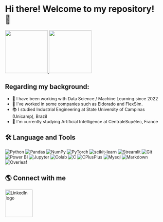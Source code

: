 # Hi there! Welcome to my repository! 👋

<div style="display: flex; align-items: center;">
  <div style="flex: 1; display: inline-block;">
    <!-- GitHub profile card -->
    <a href="https://github.com/LucasTramonte">
      <img height="140em" src="https://github-readme-stats.vercel.app/api?username=LucasTramonte&show_icons=true&theme=tokyonight&include_all_commits=true&count_private=True"/>
      <img height="140em" src="https://github-readme-stats.vercel.app/api/top-langs/?username=LucasTramonte&layout=compact&langs_count=16&theme=tokyonight"/>
    </a>
  </div>
</div>

## Regarding my background:

- 🎲 I have been working with Data Science / Machine Learning since 2022
- 👔 I've worked in some companies such as Eldorado and FlexSim.
- 📚 I studied Industrial Engineering at State University of Campinas (Unicamp), Brazil
- 🌱 I'm currently studying Artificial Intelligence at CentraleSupélec, France

## 🛠️ Language and Tools
<!-- Made with https://dev.to/envoy_/150-badges-for-github-pnk#cloud and https://github.com/alexandresanlim/Badges4-README.md-Profile -->
![Python](https://img.shields.io/badge/Python-3776AB?style=flat&logo=python&logoColor=white) ![Pandas](https://img.shields.io/badge/Pandas-2C2D72?style=flat&logo=pandas&logoColor=white) ![NumPy](https://img.shields.io/badge/NumPy-013243?style=flat&logo=numpy&logoColor=white) ![PyTorch](https://img.shields.io/badge/PyTorch-%23EE4C2C.svg?style=flat&logo=PyTorch&logoColor=white) ![scikit-learn](https://img.shields.io/badge/scikit--learn-%23F7931E.svg?style=flat&logo=scikit-learn&logoColor=white) ![Streamlit](https://img.shields.io/badge/Streamlit-FF4B4B?style=flat&logo=streamlit&logoColor=white)  ![Git](https://img.shields.io/badge/Git-F05032?style=flat&logo=git&logoColor=white) ![Power BI](https://img.shields.io/badge/Power%20BI-F2C811?style=flat&logo=powerbi&logoColor=black) ![Jupyter](https://img.shields.io/badge/Jupyter-F37626.svg?&style=flat&logo=Jupyter&logoColor=white) ![Colab](https://img.shields.io/badge/Colab-F9AB00?style=flat&logo=googlecolab&color=525252) ![C](https://img.shields.io/badge/C-00599C?style=flat&logo=c&logoColor=white) ![CPlusPlus](https://img.shields.io/badge/C%2B%2B-00599C?style=flat&logo=c%2B%2B&logoColor=white) ![Mysql](https://img.shields.io/badge/MySQL-00000F?style=flat&logo=mysql&logoColor=white) ![Markdown](https://img.shields.io/badge/Markdown-000000?style=flat&logo=markdown&logoColor=white) ![Overleaf](https://img.shields.io/badge/Overleaf-47A141?style=flat&logo=Overleaf&logoColor=white)

## 🌎 Connect with me

[<img src="https://upload.wikimedia.org/wikipedia/commons/0/01/LinkedIn_Logo.svg" alt="LinkedIn logo" width="90"/>](https://www.linkedin.com/in/lucastramonte01/)













